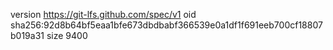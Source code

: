 version https://git-lfs.github.com/spec/v1
oid sha256:92d8b64bf5eaa1bfe673dbdbabf366539e0a1df1f691eeb700cf18807b019a31
size 9400

